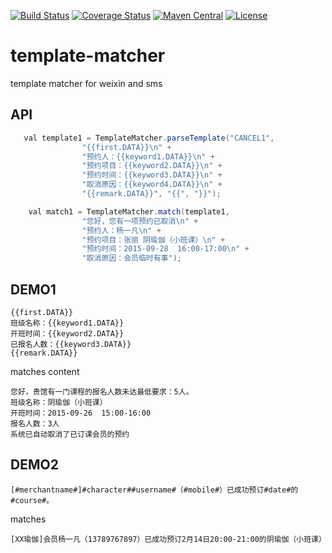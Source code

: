 [![Build Status](https://travis-ci.org/bingoohuang/template-matcher.svg?branch=master)](https://travis-ci.org/bingoohuang/template-matcher)
[![Coverage Status](https://coveralls.io/repos/github/bingoohuang/template-matcher/badge.svg?branch=master)](https://coveralls.io/github/bingoohuang/template-matcher?branch=master)
[![Maven Central](https://maven-badges.herokuapp.com/maven-central/com.github.bingoohuang/template-matcher/badge.svg?style=flat-square)](https://maven-badges.herokuapp.com/maven-central/com.github.bingoohuang/template-matcher/)
[![License](http://img.shields.io/:license-apache-brightgreen.svg)](http://www.apache.org/licenses/LICENSE-2.0.html)

# template-matcher
template matcher for weixin and sms

## API

```java
   val template1 = TemplateMatcher.parseTemplate("CANCEL1",
                "{{first.DATA}}\n" +
                "预约人：{{keyword1.DATA}}\n" +
                "预约项目：{{keyword2.DATA}}\n" +
                "预约时间：{{keyword3.DATA}}\n" +
                "取消原因：{{keyword4.DATA}}\n" +
                "{{remark.DATA}}", "{{", "}}");

    val match1 = TemplateMatcher.match(template1,
                "您好，您有一项预约已取消\n" +
                "预约人：杨一凡\n" +
                "预约项目：张丽 阴瑜伽（小班课）\n" +
                "预约时间：2015-09-28  16:00-17:00\n" +
                "取消原因：会员临时有事");
```

## DEMO1
```
{{first.DATA}}
班级名称：{{keyword1.DATA}}
开班时间：{{keyword2.DATA}}
已报名人数：{{keyword3.DATA}}
{{remark.DATA}}
```
matches content
```
您好，贵馆有一门课程的报名人数未达最低要求：5人。
班级名称：阴瑜伽（小班课）
开班时间：2015-09-26  15:00-16:00
报名人数：3人
系统已自动取消了已订课会员的预约
```

## DEMO2

```
[#merchantname#]#character##username#（#mobile#）已成功预订#date#的#course#。
```
matches

```
[XX瑜伽]会员杨一凡（13789767897）已成功预订2月14日20:00-21:00的阴瑜伽（小班课）
```